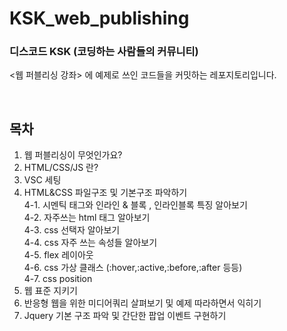# KSK_web_publishing

### 디스코드 KSK (코딩하는 사람들의 커뮤니티)

<웹 퍼블리싱 강좌> 에 예제로 쓰인 코드들을 커밋하는 레포지토리입니다.

<br>

## 목차


1. 웹 퍼블리싱이 무엇인가요?<br>
2. HTML/CSS/JS 란?
3. VSC 세팅
4. HTML&CSS 파일구조 및 기본구조 파악하기<br>
4-1. 시멘틱 태그와 인라인 & 블록 , 인라인블록 특징 알아보기<br>
4-2. 자주쓰는 html 태그 알아보기<br>
4-3. css 선택자 알아보기<br>
4-4. css 자주 쓰는 속성들 알아보기<br>
4-5. flex 레이아웃<br>
4-6. css 가상 클래스 (:hover,:active,:before,:after 등등)<br>
4-7. css position<br>
5. 웹 표준 지키기
6. 반응형 웹을 위한 미디어쿼리 살펴보기 및 예제 따라하면서 익히기
7. Jquery 기본 구조 파악 및 간단한 팝업 이벤트 구현하기
